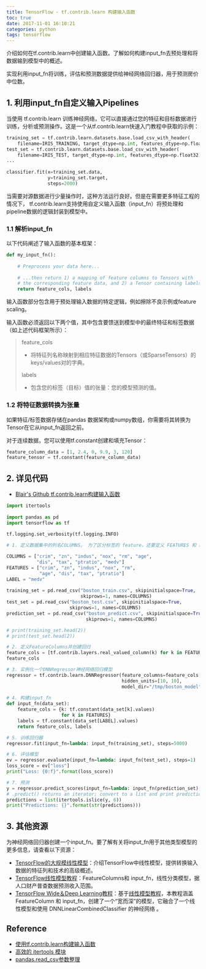 ```yaml
---
title: TensorFlow - tf.contrib.learn 构建输入函数
toc: true
date: 2017-11-01 16:10:21
categories: python
tags: tensorflow
---
```


介绍如何在tf.contrib.learn中创建输入函数。了解如何构建input_fn去预处理和将数据输到模型中的概述。

实现利用input_fn将训练，评估和预测数据提供给神经网络回归器，用于预测房价中位数。

<!-- more --> 

## 1. 利用input_fn自定义输入Pipelines

当使用 tf.contrib.learn 训练神经网络，它可以直接通过您的特征和目标数据进行训练，分析或预测操作。这是一个从tf.contrib.learn快速入门教程中获取的示例：

```python
training_set = tf.contrib.learn.datasets.base.load_csv_with_header(
    filename=IRIS_TRAINING, target_dtype=np.int, features_dtype=np.float32)
test_set = tf.contrib.learn.datasets.base.load_csv_with_header(
    filename=IRIS_TEST, target_dtype=np.int, features_dtype=np.float32)
...
 
classifier.fit(x=training_set.data,
               y=training_set.target,
               steps=2000) 
```

当需要对源数据进行少量操作时，这种方法运行良好。但是在需要更多特征工程的情况下， tf.contrib.learn支持使用自定义输入函数（input_fn）将预处理和pipeline数据的逻辑封装到模型中。

### 1.1 解析input_fn

以下代码阐述了输入函数的基本框架：

```py
def my_input_fn():
 
    # Preprocess your data here...
 
    # ...then return 1) a mapping of feature columns to Tensors with
    # the corresponding feature data, and 2) a Tensor containing labels
    return feature_cols, labels
```
    
输入函数部分包含用于预处理输入数据的特定逻辑，例如擦除不良示例或feature scaling。

输入函数必须返回以下两个值，其中包含要馈送到模型中的最终特征和标签数据（如上述代码框架所示）：

> feature_cols
>
> - 将特征列名称映射到相应特征数据的Tensors（或SparseTensors）的keys/values对的字典。
>
> labels
>
> - 包含您的标签（目标）值的张量：您的模型预测的值。

### 1.2 将特征数据转换为张量

如果特征/标签数据存储在pandas 数据架构或numpy数组，你需要将其转换为Tensor在它从input_fn返回之前。

对于连续数据，您可以使用tf.constant创建和填充Tensor：

```py
feature_column_data = [1, 2.4, 0, 9.9, 3, 120]
feature_tensor = tf.constant(feature_column_data) 
```

## 2. 详见代码

- [Blair's Github tf.contrib.learn构建输入函数](https://github.com/blair101/TensorFlowExamples/blob/master/tf.contrib.learn/tf.contrib.learn构建输入函数.ipynb)

```py
import itertools
 
import pandas as pd
import tensorflow as tf
 
tf.logging.set_verbosity(tf.logging.INFO)

# 1. 定义数据集中的列名COLUMNS。 为了区分标签的 feature，还要定义 FEATURES 和 LABEL。

COLUMNS = ["crim", "zn", "indus", "nox", "rm", "age",
           "dis", "tax", "ptratio", "medv"]
FEATURES = ["crim", "zn", "indus", "nox", "rm",
            "age", "dis", "tax", "ptratio"]
LABEL = "medv"
 
training_set = pd.read_csv("boston_train.csv", skipinitialspace=True,
                           skiprows=1, names=COLUMNS)
test_set = pd.read_csv("boston_test.csv", skipinitialspace=True,
                       skiprows=1, names=COLUMNS)
prediction_set = pd.read_csv("boston_predict.csv", skipinitialspace=True,
                             skiprows=1, names=COLUMNS)

# print(training_set.head(2))
# print(test_set.head(2))

# 2. 定义FeatureColumns并创建回归
feature_cols = [tf.contrib.layers.real_valued_column(k) for k in FEATURES]
feature_cols

# 3. 实例化一个DNNRegressor神经网络回归模型
regressor = tf.contrib.learn.DNNRegressor(feature_columns=feature_cols,
                                          hidden_units=[10, 10],
                                          model_dir="/tmp/boston_model")
                                          
# 4. 构建input_fn                                          
def input_fn(data_set):
    feature_cols = {k: tf.constant(data_set[k].values)
                    for k in FEATURES}
    labels = tf.constant(data_set[LABEL].values)
    return feature_cols, labels

# 5. 训练回归器
regressor.fit(input_fn=lambda: input_fn(training_set), steps=5000)

# 6. 评估模型
ev = regressor.evaluate(input_fn=lambda: input_fn(test_set), steps=1)
loss_score = ev["loss"]
print("Loss: {0:f}".format(loss_score))

# 7. 预测
y = regressor.predict_scores(input_fn=lambda: input_fn(prediction_set), batch_size=None)
# .predict() returns an iterator; convert to a list and print predictions
predictions = list(itertools.islice(y, 6))
print("Predictions: {}".format(str(predictions)))
```

## 3. 其他资源

为神经网络回归器创建一个input_fn。要了解有关将input_fn用于其他类型模型的更多信息，请查看以下资源：

- [TensorFlow的大规模线性模型](https://www.tensorflow.org/tutorials/linear)：介绍TensorFlow中线性模型，提供转换输入数据的特征列和技术的高级概述。
- [TensorFlow线性模型教程](https://www.tensorflow.org/tutorials/wide)：FeatureColumns和 input_fn，线性分类模型，据人口财产普查数据预测收入范围。
- [TensorFlow Wide＆Deep Learning教程](https://www.tensorflow.org/tutorials/wide_and_deep)：基于[线性模型教程](https://www.tensorflow.org/tutorials/wide)，本教程涵盖 FeatureColumn 和 input_fn，创建了一个“宽而深”的模型，它融合了一个线性模型和使用 DNNLinearCombinedClassifier 的神经网络 。


## Reference

- [使用tf.contrib.learn构建输入函数][1]
- [高效的 itertools 模块][2]
- [pandas.read_csv参数整理][3]

[1]: http://cwiki.apachecn.org/pages/viewpage.action?pageId=10029487
[2]: http://funhacks.net/2017/02/13/itertools/
[3]: http://www.cnblogs.com/datablog/p/6127000.html